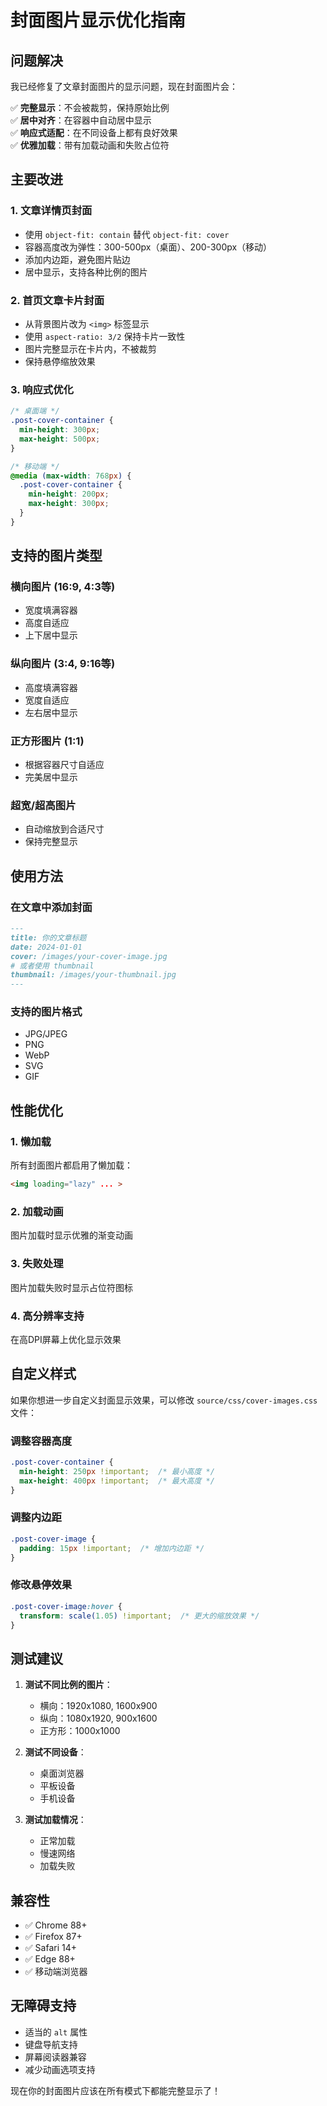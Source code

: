 # 封面图片显示优化指南

## 问题解决

我已经修复了文章封面图片的显示问题，现在封面图片会：

✅ **完整显示**：不会被裁剪，保持原始比例  
✅ **居中对齐**：在容器中自动居中显示  
✅ **响应式适配**：在不同设备上都有良好效果  
✅ **优雅加载**：带有加载动画和失败占位符  

## 主要改进

### 1. 文章详情页封面
- 使用 `object-fit: contain` 替代 `object-fit: cover`
- 容器高度改为弹性：300-500px（桌面）、200-300px（移动）
- 添加内边距，避免图片贴边
- 居中显示，支持各种比例的图片

### 2. 首页文章卡片封面
- 从背景图片改为 `<img>` 标签显示
- 使用 `aspect-ratio: 3/2` 保持卡片一致性
- 图片完整显示在卡片内，不被裁剪
- 保持悬停缩放效果

### 3. 响应式优化
```css
/* 桌面端 */
.post-cover-container {
  min-height: 300px;
  max-height: 500px;
}

/* 移动端 */
@media (max-width: 768px) {
  .post-cover-container {
    min-height: 200px;
    max-height: 300px;
  }
}
```

## 支持的图片类型

### 横向图片 (16:9, 4:3等)
- 宽度填满容器
- 高度自适应
- 上下居中显示

### 纵向图片 (3:4, 9:16等)
- 高度填满容器
- 宽度自适应
- 左右居中显示

### 正方形图片 (1:1)
- 根据容器尺寸自适应
- 完美居中显示

### 超宽/超高图片
- 自动缩放到合适尺寸
- 保持完整显示

## 使用方法

### 在文章中添加封面
```markdown
---
title: 你的文章标题
date: 2024-01-01
cover: /images/your-cover-image.jpg
# 或者使用 thumbnail
thumbnail: /images/your-thumbnail.jpg
---
```

### 支持的图片格式
- JPG/JPEG
- PNG
- WebP
- SVG
- GIF

## 性能优化

### 1. 懒加载
所有封面图片都启用了懒加载：
```html
<img loading="lazy" ... >
```

### 2. 加载动画
图片加载时显示优雅的渐变动画

### 3. 失败处理
图片加载失败时显示占位符图标

### 4. 高分辨率支持
在高DPI屏幕上优化显示效果

## 自定义样式

如果你想进一步自定义封面显示效果，可以修改 `source/css/cover-images.css` 文件：

### 调整容器高度
```css
.post-cover-container {
  min-height: 250px !important;  /* 最小高度 */
  max-height: 400px !important;  /* 最大高度 */
}
```

### 调整内边距
```css
.post-cover-image {
  padding: 15px !important;  /* 增加内边距 */
}
```

### 修改悬停效果
```css
.post-cover-image:hover {
  transform: scale(1.05) !important;  /* 更大的缩放效果 */
}
```

## 测试建议

1. **测试不同比例的图片**：
   - 横向：1920x1080, 1600x900
   - 纵向：1080x1920, 900x1600  
   - 正方形：1000x1000

2. **测试不同设备**：
   - 桌面浏览器
   - 平板设备
   - 手机设备

3. **测试加载情况**：
   - 正常加载
   - 慢速网络
   - 加载失败

## 兼容性

- ✅ Chrome 88+
- ✅ Firefox 87+
- ✅ Safari 14+
- ✅ Edge 88+
- ✅ 移动端浏览器

## 无障碍支持

- 适当的 `alt` 属性
- 键盘导航支持
- 屏幕阅读器兼容
- 减少动画选项支持

现在你的封面图片应该在所有模式下都能完整显示了！
